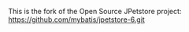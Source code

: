 

This is the fork of the Open Source JPetstore project: https://github.com/mybatis/jpetstore-6.git
